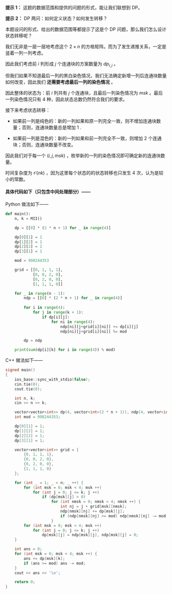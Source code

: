 **提示 1：** 这题的数据范围和提供的问题的形式，能让我们联想到 DP。

**提示 2：** DP 两问：如何定义状态？如何发生转移？

本题设问的形式、给出的数据范围等都提示了这是个 DP 问题，那么我们怎么设计状态转移呢？

我们无非是一层一层地考虑这个 $2\times n$ 的方格矩阵。而为了发生递推关系，一定是竖着一列一列考虑。

因此我们考虑前 $i$ 列形成 $j$ 个连通块的方案数量为 $dp_{i,j}$ 。

但我们如果不知道最后一列的黑白染色情况，我们无法确定新增一列后连通块数量如何改变，因此我们 **还需要考虑最后一列的染色情况** 。

因此整体的状态为：前 $i$ 列共有 $j$ 个连通块，且最后一列染色情况为 $msk$ 。最后一列染色情况只有 $4$ 种，因此状态总数仍然符合我们的要求。

接下来考虑状态转移：

- 如果前一列是纯色的：新的一列如果和原一列完全一致，则不增加连通块数量；否则，连通块数量总是增加 $1$ .

- 如果前一列是混色的：新的一列如果和前一列完全不一致，则增加 $2$ 个连通块；否则，连通块数量不改变。

因此我们对于每一个 $(i,j,msk)$ ，枚举新的一列的染色情况即可确定新的连通块数量。

时间复杂度为 $\mathcal{O}(nk)$ ，因为这里每个状态的的状态转移也只发生 $4$ 次，认为是较小的常数。

#### 具体代码如下（只包含中间处理部分）——

Python 做法如下——

```Python []
def main():
    n, k = MII()

    dp = [[0] * (2 * n + 1) for _ in range(4)]

    dp[0][1] = 1
    dp[1][2] = 1
    dp[2][2] = 1
    dp[3][1] = 1

    mod = 998244353

    grid = [[0, 1, 1, 1],
            [0, 0, 2, 0],
            [0, 2, 0, 0],
            [1, 1, 1, 0]]

    for _ in range(n - 1):
        ndp = [[0] * (2 * n + 1) for _ in range(4)]
        
        for i in range(4):
            for j in range(k + 1):
                if dp[i][j]:
                    for ni in range(4):
                        ndp[ni][j+grid[i][ni]] += dp[i][j]
                        ndp[ni][j+grid[i][ni]] %= mod

        dp = ndp

    print(sum(dp[i][k] for i in range(4)) % mod)
```

C++ 做法如下——

```cpp []
signed main()
{
    ios_base::sync_with_stdio(false);
    cin.tie(0);
    cout.tie(0);

    int n, k;
    cin >> n >> k;

    vector<vector<int>> dp(4, vector<int>(2 * n + 1)), ndp(4, vector<int>(2 * n + 1));
    int mod = 998244353;

    dp[0][1] = 1;
    dp[1][2] = 1;
    dp[2][2] = 1;
    dp[3][1] = 1;

    vector<vector<int>> grid = {
        {0, 1, 1, 1},
        {0, 0, 2, 0},
        {0, 2, 0, 0},
        {1, 1, 1, 0}
    };

    for (int _ = 1; _ < n; _ ++) {
        for (int msk = 0; msk < 4; msk ++)
            for (int j = 0; j <= k; j ++)
                if (dp[msk][j] > 0)
                    for (int nmsk = 0; nmsk < 4; nmsk ++) {
                        int nj = j + grid[msk][nmsk];
                        ndp[nmsk][nj] += dp[msk][j];
                        if (ndp[nmsk][nj] >= mod) ndp[nmsk][nj] -= mod;
                    }
        for (int msk = 0; msk < 4; msk ++)
            for (int j = 0; j <= k; j ++)
                dp[msk][j] = ndp[msk][j], ndp[msk][j] = 0;
    }

    int ans = 0;
    for (int msk = 0; msk < 4; msk ++) {
        ans += dp[msk][k];
        if (ans >= mod) ans -= mod;
    }
    cout << ans << '\n';

    return 0;
}
```